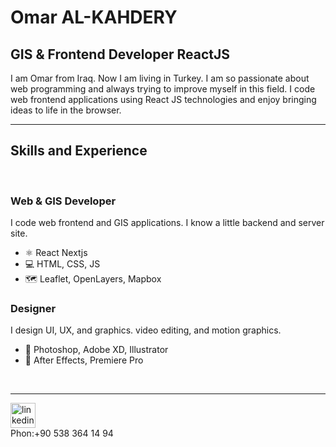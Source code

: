 
# Omar AL-KAHDERY 
## **GIS & Frontend Developer** ReactJS

I am Omar from Iraq. Now I am living in Turkey. I am so passionate about web programming and always trying to improve myself in this field. I code web frontend applications using React JS technologies and enjoy bringing ideas to life in the browser.

<hr>

## Skills and Experience

<br>

### **Web & GIS Developer**

I code web frontend and GIS applications. I know a little backend and server site.

- ⚛ React Nextjs
- 💻 HTML, CSS, JS
- 🗺️ Leaflet, OpenLayers, Mapbox

### **Designer**

I design UI, UX, and graphics. video editing, and motion graphics.

- 🎨 Photoshop, Adobe XD, Illustrator
- 🎦 After Effects, Premiere Pro
<br>
<hr>

[<img src='https://cdn.jsdelivr.net/npm/simple-icons@3.0.1/icons/linkedin.svg' alt='linkedin' height='40'>](https://www.linkedin.com/in/https://www.linkedin.com/in/omar-al-kahdery-21235b1b7//)
<br>
Phon:+90 538 364 14 94
